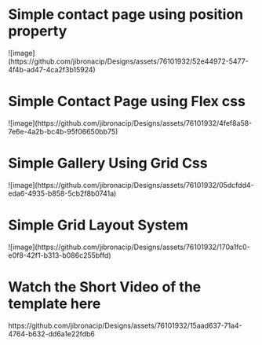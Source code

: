 <h1>Simple contact page using position property</h1>
![image](https://github.com/jibronacip/Designs/assets/76101932/52e44972-5477-4f4b-ad47-4ca2f3b15924)


<h1>Simple Contact Page using Flex css</h1>
![image](https://github.com/jibronacip/Designs/assets/76101932/4fef8a58-7e6e-4a2b-bc4b-95f06650bb75)


<h1>Simple Gallery Using Grid Css</h1>
![image](https://github.com/jibronacip/Designs/assets/76101932/05dcfdd4-eda6-4935-b858-5cb2f8b0741a)

<h1>Simple Grid Layout System</h1>
![image](https://github.com/jibronacip/Designs/assets/76101932/170a1fc0-e0f8-42f1-b313-b086c255bffd)

<h1>Watch the Short Video of the template here</h1>
https://github.com/jibronacip/Designs/assets/76101932/15aad637-71a4-4764-b632-dd6a1e22fdb6

